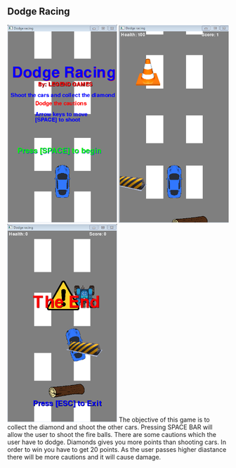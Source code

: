 <h2> Dodge Racing</h2>
<img src = "https://github.com/ypatel9559/Dodge-Racing/blob/master/GamePlan/capture1.PNG" width = "250" hieght = "200"/>
<img src = "https://github.com/ypatel9559/Dodge-Racing/blob/master/GamePlan/Capture2.PNG" width = "250" hieght = "200"/>
<img src = "https://github.com/ypatel9559/Dodge-Racing/blob/master/GamePlan/Capture3.PNG" width = "250" hieght = "200"/>
<p3>The objective of this game is to collect the diamond and shoot the other cars. Pressing SPACE BAR will allow the user to shoot the fire balls. There are some cautions which the user have to dodge. Diamonds gives you more points than shooting cars. In order to win you have to get 20 points. As the user passes higher diastance there will be more cautions and it will cause damage.</p3>
